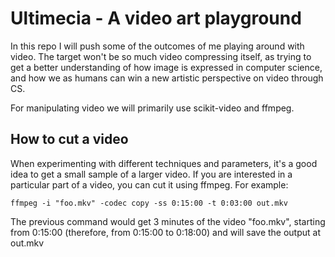 # Ultimecia - A video art playground

In this repo I will push some of the outcomes of me playing around with video. The target won't be so much video compressing itself, as trying to get a better understanding of how image is expressed in computer science, and how we as humans can win a new artistic perspective on video through CS.

For manipulating video we will primarily use scikit-video and ffmpeg.

## How to cut a video

When experimenting with different techniques and parameters, it's a good idea to get a small sample of a larger video. If you are interested in a particular part of a video, you can cut it using ffmpeg. For example:

```
ffmpeg -i "foo.mkv" -codec copy -ss 0:15:00 -t 0:03:00 out.mkv
```

The previous command would get 3 minutes of the video "foo.mkv", starting from 0:15:00 (therefore, from 0:15:00 to 0:18:00) and will save the output at out.mkv

